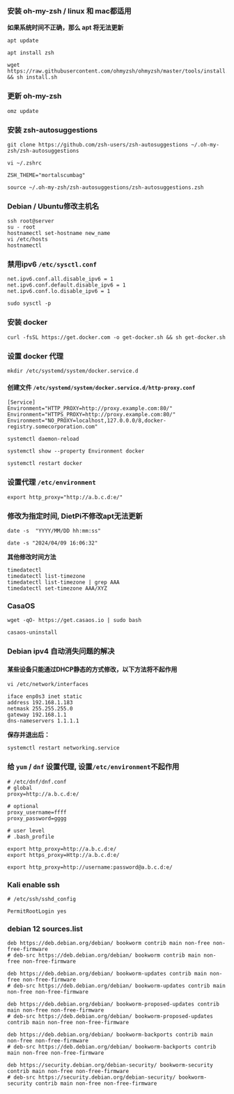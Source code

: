 ### 安装 oh-my-zsh / linux 和 mac都适用
__如果系统时间不正确，那么 apt 将无法更新__
```
apt update
```
```
apt install zsh
```

```
wget https://raw.githubusercontent.com/ohmyzsh/ohmyzsh/master/tools/install.sh && sh install.sh
```

### 更新 oh-my-zsh

```
omz update
```

### 安装 zsh-autosuggestions

```
git clone https://github.com/zsh-users/zsh-autosuggestions ~/.oh-my-zsh/zsh-autosuggestions
```
```
vi ~/.zshrc
```
```
ZSH_THEME="mortalscumbag"
```
```
source ~/.oh-my-zsh/zsh-autosuggestions/zsh-autosuggestions.zsh
```

### Debian / Ubuntu修改主机名

```
ssh root@server
su - root
hostnamectl set-hostname new_name
vi /etc/hosts
hostnamectl
```

### 禁用ipv6 `/etc/sysctl.conf`

```
net.ipv6.conf.all.disable_ipv6 = 1
net.ipv6.conf.default.disable_ipv6 = 1
net.ipv6.conf.lo.disable_ipv6 = 1
```

```
sudo sysctl -p
```



### 安装 docker

```
curl -fsSL https://get.docker.com -o get-docker.sh && sh get-docker.sh
```

### 设置 docker 代理

```
mkdir /etc/systemd/system/docker.service.d
```
#### 创建文件 `/etc/systemd/system/docker.service.d/http-proxy.conf `
```
[Service]
Environment="HTTP_PROXY=http://proxy.example.com:80/"
Environment="HTTPS_PROXY=http://proxy.example.com:80/"
Environment="NO_PROXY=localhost,127.0.0.0/8,docker-registry.somecorporation.com"
```
```
systemctl daemon-reload
```
```
systemctl show --property Environment docker
```

```
systemctl restart docker
```



### 设置代理 `/etc/environment`

```
export http_proxy="http://a.b.c.d:e/"
```


### 修改为指定时间, DietPi不修改apt无法更新
```
date -s  "YYYY/MM/DD hh:mm:ss"

date -s "2024/04/09 16:06:32"
```

__其他修改时间方法__

```
timedatectl
timedatectl list-timezone
timedatectl list-timezone | grep AAA
timedatectl set-timezone AAA/XYZ
```

### CasaOS

```
wget -qO- https://get.casaos.io | sudo bash
```

```
casaos-uninstall
```

### Debian ipv4 自动消失问题的解决

#### 某些设备只能通过DHCP静态的方式修改，以下方法将不起作用

```
vi /etc/network/interfaces
```

```
iface enp0s3 inet static
address 192.168.1.183
netmask 255.255.255.0
gateway 192.168.1.1
dns-nameservers 1.1.1.1
```

__保存并退出后：__

```
systemctl restart networking.service
```

### 给 `yum` / `dnf` 设置代理, 设置`/etc/environment`不起作用

```
# /etc/dnf/dnf.conf
# global
proxy=http://a.b.c.d:e/

# optional
proxy_username=ffff
proxy_password=gggg
```
```
# user level
# .bash_profile

export http_proxy=http://a.b.c.d:e/
export https_proxy=Http://a.b.c.d:e/

export http_proxy=http://username:password@a.b.c.d:e/
```
### Kali enable ssh
```
# /etc/ssh/sshd_config

PermitRootLogin yes
```

### debian 12 sources.list

```
deb https://deb.debian.org/debian/ bookworm contrib main non-free non-free-firmware
# deb-src https://deb.debian.org/debian/ bookworm contrib main non-free non-free-firmware

deb https://deb.debian.org/debian/ bookworm-updates contrib main non-free non-free-firmware
# deb-src https://deb.debian.org/debian/ bookworm-updates contrib main non-free non-free-firmware

deb https://deb.debian.org/debian/ bookworm-proposed-updates contrib main non-free non-free-firmware
# deb-src https://deb.debian.org/debian/ bookworm-proposed-updates contrib main non-free non-free-firmware

deb https://deb.debian.org/debian/ bookworm-backports contrib main non-free non-free-firmware
# deb-src https://deb.debian.org/debian/ bookworm-backports contrib main non-free non-free-firmware

deb https://security.debian.org/debian-security/ bookworm-security contrib main non-free non-free-firmware
# deb-src https://security.debian.org/debian-security/ bookworm-security contrib main non-free non-free-firmware
```

